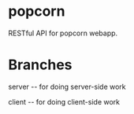 popcorn
=======

RESTful API for popcorn webapp.

Branches
======
server -- for doing server-side work

client -- for doing client-side work
